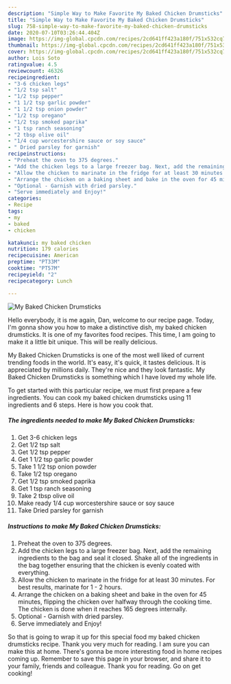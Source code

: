 ```yaml
---
description: "Simple Way to Make Favorite My Baked Chicken Drumsticks"
title: "Simple Way to Make Favorite My Baked Chicken Drumsticks"
slug: 758-simple-way-to-make-favorite-my-baked-chicken-drumsticks
date: 2020-07-10T03:26:44.404Z
image: https://img-global.cpcdn.com/recipes/2cd641ff423a180f/751x532cq70/my-baked-chicken-drumsticks-recipe-main-photo.jpg
thumbnail: https://img-global.cpcdn.com/recipes/2cd641ff423a180f/751x532cq70/my-baked-chicken-drumsticks-recipe-main-photo.jpg
cover: https://img-global.cpcdn.com/recipes/2cd641ff423a180f/751x532cq70/my-baked-chicken-drumsticks-recipe-main-photo.jpg
author: Lois Soto
ratingvalue: 4.5
reviewcount: 46326
recipeingredient:
- "3-6 chicken legs"
- "1/2 tsp salt"
- "1/2 tsp pepper"
- "1 1/2 tsp garlic powder"
- "1 1/2 tsp onion powder"
- "1/2 tsp oregano"
- "1/2 tsp smoked paprika"
- "1 tsp ranch seasoning"
- "2 tbsp olive oil"
- "1/4 cup worcestershire sauce or soy sauce"
- " Dried parsley for garnish"
recipeinstructions:
- "Preheat the oven to 375 degrees."
- "Add the chicken legs to a large freezer bag. Next, add the remaining ingredients to the bag and seal it closed. Shake all of the ingredients in the bag together ensuring that the chicken is evenly coated with everything."
- "Allow the chicken to marinate in the fridge for at least 30 minutes. For best results, marinate for 1 - 2 hours."
- "Arrange the chicken on a baking sheet and bake in the oven for 45 minutes, flipping the chicken over halfway through the cooking time. The chicken is done when it reaches 165 degrees internally."
- "Optional - Garnish with dried parsley."
- "Serve immediately and Enjoy!"
categories:
- Recipe
tags:
- my
- baked
- chicken

katakunci: my baked chicken 
nutrition: 179 calories
recipecuisine: American
preptime: "PT33M"
cooktime: "PT57M"
recipeyield: "2"
recipecategory: Lunch

---
```



![My Baked Chicken Drumsticks](https://img-global.cpcdn.com/recipes/2cd641ff423a180f/751x532cq70/my-baked-chicken-drumsticks-recipe-main-photo.jpg)

Hello everybody, it is me again, Dan, welcome to our recipe page. Today, I'm gonna show you how to make a distinctive dish, my baked chicken drumsticks. It is one of my favorites food recipes. This time, I am going to make it a little bit unique. This will be really delicious.

My Baked Chicken Drumsticks is one of the most well liked of current trending foods in the world. It's easy, it's quick, it tastes delicious. It is appreciated by millions daily. They're nice and they look fantastic. My Baked Chicken Drumsticks is something which I have loved my whole life.




To get started with this particular recipe, we must first prepare a few ingredients. You can cook my baked chicken drumsticks using 11 ingredients and 6 steps. Here is how you cook that.

<!--inarticleads1-->

##### The ingredients needed to make My Baked Chicken Drumsticks:

1. Get 3-6 chicken legs
1. Get 1/2 tsp salt
1. Get 1/2 tsp pepper
1. Get 1 1/2 tsp garlic powder
1. Take 1 1/2 tsp onion powder
1. Take 1/2 tsp oregano
1. Get 1/2 tsp smoked paprika
1. Get 1 tsp ranch seasoning
1. Take 2 tbsp olive oil
1. Make ready 1/4 cup worcestershire sauce or soy sauce
1. Take  Dried parsley for garnish




<!--inarticleads2-->

##### Instructions to make My Baked Chicken Drumsticks:

1. Preheat the oven to 375 degrees.
1. Add the chicken legs to a large freezer bag. Next, add the remaining ingredients to the bag and seal it closed. Shake all of the ingredients in the bag together ensuring that the chicken is evenly coated with everything.
1. Allow the chicken to marinate in the fridge for at least 30 minutes. For best results, marinate for 1 - 2 hours.
1. Arrange the chicken on a baking sheet and bake in the oven for 45 minutes, flipping the chicken over halfway through the cooking time. The chicken is done when it reaches 165 degrees internally.
1. Optional - Garnish with dried parsley.
1. Serve immediately and Enjoy!




So that is going to wrap it up for this special food my baked chicken drumsticks recipe. Thank you very much for reading. I am sure you can make this at home. There's gonna be more interesting food in home recipes coming up. Remember to save this page in your browser, and share it to your family, friends and colleague. Thank you for reading. Go on get cooking!
